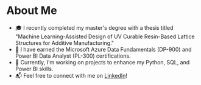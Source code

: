 # About Me



- 🎓 I recently completed my master's degree with a thesis titled "Machine Learning-Assisted Design of UV Curable Resin-Based Lattice Structures for Additive Manufacturing."
- 📜 I have earned the Microsoft Azure Data Fundamentals (DP-900) and Power BI Data Analyst (PL-300) certifications.
- 🚀 Currently, I'm working on projects to enhance my Python, SQL, and Power BI skills.
- 📬 Feel free to connect with me on [LinkedIn](https://www.linkedin.com/in/javad-hooshmand/)!

